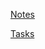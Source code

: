[Notes](https://1drv.ms/u/s!AtZbuPcUHpzvitM_pVk_B-6dwyqkEQ) 

[Tasks](https://trello.com/invite/b/47zmAiYb/e326aac2ab977e758adc136672c94e7f/dotvvm-amp)